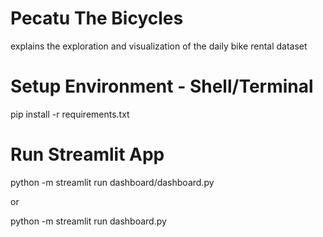# Pecatu The Bicycles
explains the exploration and visualization of the daily bike rental dataset

# Setup Environment - Shell/Terminal
pip install -r requirements.txt

# Run Streamlit App
python -m streamlit run dashboard/dashboard.py

or

python -m streamlit run dashboard.py
